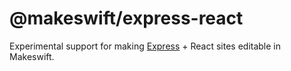 # @makeswift/express-react

Experimental support for making [Express](https://expressjs.com/) + React sites editable in Makeswift.
